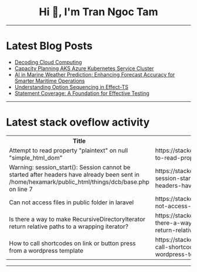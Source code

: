 <h1 align="center">Hi 👋, I'm Tran Ngoc Tam</h1>

---

# Latest Blog Posts 
<!-- BLOG-POST-LIST:START -->
- [Decoding Cloud Computing](https://dev.to/sab93/decoding-cloud-computing-5cl9)
- [Capacity Planning AKS Azure Kubernetes Service Cluster](https://dev.to/sreeni5018/capacity-planning-aks-azure-kubernetes-service-cluster-5552)
- [AI in Marine Weather Prediction: Enhancing Forecast Accuracy for Smarter Maritime Operations](https://dev.to/navinder/ai-in-marine-weather-prediction-enhancing-forecast-accuracy-forsmarter-maritime-operations-ai2)
- [Understanding Option Sequencing in Effect-TS](https://dev.to/almaclaine/understanding-option-sequencing-in-effect-ts-22g7)
- [Statement Coverage: A Foundation for Effective Testing](https://dev.to/keploy/statement-coverage-a-foundation-for-effective-testing-27e2)
<!-- BLOG-POST-LIST:END -->

---

# Latest stack oveflow activity
<table>
  <tr><th>Title</th><th>Link</th></tr>
  <!-- STACKOVERFLOW:START --><tr><td>Attempt to read property &quot;plaintext&quot; on null &quot;simple_html_dom&quot;</td><td>https://stackoverflow.com/questions/78924453/attempt-to-read-property-plaintext-on-null-simple-html-dom</td></tr><tr><td>Warning: session_start&lpar;&rpar;: Session cannot be started after headers have already been sent in /home/hexamark/public_html/things/dcb/base.php on line 7</td><td>https://stackoverflow.com/questions/78924448/warning-session-start-session-cannot-be-started-after-headers-have-already-b</td></tr><tr><td>Can not access files in public folder in laravel</td><td>https://stackoverflow.com/questions/78924431/can-not-access-files-in-public-folder-in-laravel</td></tr><tr><td>Is there a way to make RecursiveDirectoryIterator return relative paths to a wrapping iterator?</td><td>https://stackoverflow.com/questions/78924355/is-there-a-way-to-make-recursivedirectoryiterator-return-relative-paths-to-a-wra</td></tr><tr><td>How to call shortcodes on link or button press from a wordpress template</td><td>https://stackoverflow.com/questions/78924256/how-to-call-shortcodes-on-link-or-button-press-from-a-wordpress-template</td></tr><!-- STACKOVERFLOW:END -->
</table>

---


